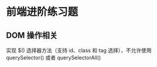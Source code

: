  # 前端进阶练习题

 ## DOM 操作相关

 实现 $() 选择器方法（支持 id、class 和 tag 选择），不允许使用 querySelector() 或者 querySelectorAll()